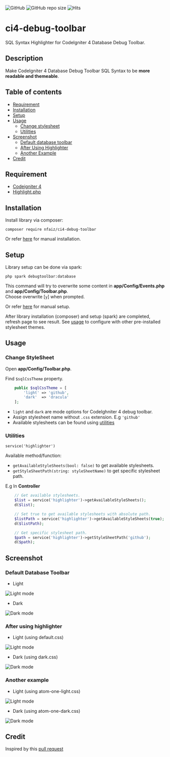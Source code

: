 ![GitHub](https://img.shields.io/github/license/nfaiz/ci4-debug-toolbar)
![GitHub repo size](https://img.shields.io/github/repo-size/nfaiz/ci4-debug-toolbar?label=size)
![Hits](https://hits.seeyoufarm.com/api/count/incr/badge.svg?url=nfaiz/ci4-debug-toolbar)

# ci4-debug-toolbar
SQL Syntax Highlighter for CodeIgniter 4 Database Debug Toolbar.

## Description
Make CodeIgniter 4 Database Debug Toolbar SQL Syntax to be **more readable and themeable**.<br />

## Table of contents
  * [Requirement](Requirement)
  * [Installation](#installation)
  * [Setup](#setup)
  * [Usage](#usage)
    * [Change stylesheet](#change-stylesheet)
    * [Utilities](#utilities)
  * [Screenshot](#screenshots)
    * [Default database toolbar](#default-database-toolbar)
    * [After Using Highlighter](#after-using-highlighter)
    * [Another Example](#another-example)
  * [Credit](#credit)


## Requirement
* [Codeigniter 4](https://github.com/codeigniter4/CodeIgniter4)
* [Highlight.php](https://github.com/scrivo/highlight.php)


## Installation
Install library via composer:

    composer require nfaiz/ci4-debug-toolbar

Or refer [here](docs/MANUAL.md#installation) for manual installation.


## Setup
Library setup can be done via spark:

    php spark debugtoolbar:database

This command will try to overwrite some content in **app/Config/Events.php** and **app/Config/Toolbar.php**.<br /> 
Choose overwrite [`y`] when prompted.

Or refer [here](docs/MANUAL.md#setup) for manual setup.<br />


After library installation (composer) and setup (spark) are completed, refresh page to see result.
See [usage](#usage) to configure with other pre-installed stylesheet themes.


## Usage

### Change StyleSheet
Open **app/Config/Toolbar.php**.

Find `$sqlCssTheme` property.

```php
    public $sqlCssTheme = [
        'light' => 'github',
        'dark'  => 'dracula'
    ];
```
* `light` and `dark` are mode options for CodeIghniter 4 debug toolbar.
* Assign stylesheet name without `.css` extension. E.g `'github'`
* Available stylesheets can be found using [utilities](#utilities) 

### Utilities
`service('highlighter')`

Available method/function:
* `getAvailableStyleSheets(bool: false)` to get available stylesheets.
* `getStyleSheetPath(string: styleSheetName)` to get specific stylesheet path.

E.g In **Controller**

```php
    // Get available stylesheets.
    $list = service('highlighter')->getAvailableStyleSheets();
    d($list);

    // Set true to get available stylesheets with absolute path.
    $listPath = service('highlighter')->getAvailableStyleSheets(true);
    d($listPath);

    // Get specific stylesheet path.
    $path = service('highlighter')->getStyleSheetPath('github');
    d($path);
```

## Screenshot

### Default Database Toolbar

* Light<br />
<img src="https://user-images.githubusercontent.com/1330109/125154813-894c0b80-e18e-11eb-8bf3-4e6834437ad9.png" alt="Light mode">

* Dark<br />
<img src="https://user-images.githubusercontent.com/1330109/125154888-ef389300-e18e-11eb-88f6-7f066ec09775.png" alt="Dark mode">

### After using highlighter

* Light (using default.css)<br />
<img src="https://user-images.githubusercontent.com/1330109/125154946-450d3b00-e18f-11eb-982f-93fcc3d09e06.png" alt="Light mode">

* Dark (using dark.css)<br />
<img src="https://user-images.githubusercontent.com/1330109/125155349-bf3ebf00-e191-11eb-922f-8b9bd9f12df8.png" alt="Dark mode">

### Another example

* Light (using atom-one-light.css)
<img src="https://user-images.githubusercontent.com/1330109/125155187-bb5e6d00-e190-11eb-91a5-b4c2f7da46e4.png" alt="Light mode">

* Dark (using atom-one-dark.css)
<img src="https://user-images.githubusercontent.com/1330109/125155379-fca34c80-e191-11eb-981f-8fb6e8df9794.png" alt="Dark mode">

## Credit
Inspired by this [pull request](https://github.com/codeigniter4/CodeIgniter4/pull/3515)